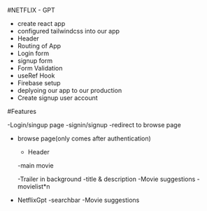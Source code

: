#NETFLIX - GPT
- create react app
- configured tailwindcss into our app
- Header
- Routing of App
- Login form
- signup form
- Form Validation
- useRef Hook
- Firebase setup
- deplyoing our app to our production 
- Create signup user account


#Features

-Login/singup page
  -signin/signup
  -redirect to browse page
  

- browse page(only comes after authentication)
  - Header

  -main movie

    -Trailer in background
    -title & description
    -Movie suggestions
      - movielist*n

- NetflixGpt
 -searchbar
 -Movie suggestions     